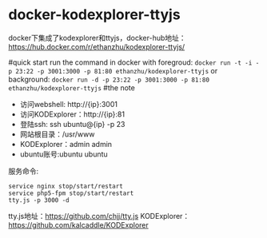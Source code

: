 # docker-kodexplorer-ttyjs
docker下集成了kodexplorer和ttyjs，docker-hub地址：https://hub.docker.com/r/ethanzhu/kodexplorer-ttyjs/

#quick start
run the command in docker with foregroud:
`docker run -t -i -p 23:22 -p 3001:3000 -p 81:80 ethanzhu/kodexplorer-ttyjs`
or background:
`docker run -d -p 23:22 -p 3001:3000 -p 81:80 ethanzhu/kodexplorer-ttyjs`
#the note
- 访问webshell: http://{ip}:3001
- 访问KODExplorer：http://{ip}:81
- 登陆ssh: ssh ubuntu@{ip} -p 23
- 网站根目录：/usr/www
- KODExplorer：admin admin
- ubuntu账号:ubuntu ubuntu

服务命令:
```
service nginx stop/start/restart
service php5-fpm stop/start/restart
tty.js -p 3000 -d
```
tty.js地址：https://github.com/chjj/tty.js
KODExplorer：https://github.com/kalcaddle/KODExplorer
